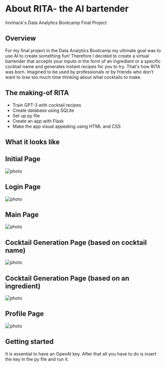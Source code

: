 # About RITA- the AI bartender
Ironhack's Data Analytics Bootcamp Final Project

## Overview
For my final project in the Data Analytics Bootcamp my ultimate goal was to use AI to create something fun!
Therefore I decided to create a virtual bartender that accepts your inputs in the form of an ingredient or a specific cocktail name and generates instant recipes for you to try. 
That's how RITA was born. Imagined to be used by professionals or by friends who don't want to lose too much time thinking about what cocktails to make.

## The making-of RITA
- Train GPT-3 with cocktail recipes
- Create database using SQLite
- Set up py file
- Create an app with Flask
- Make the app visual appealing using HTML and CSS

## What it looks like
## Initial Page
![photo](https://github.com/joanarnogueira/RITA_AI_bartender/blob/main/RITA_usability/initial_page.png)

## Login Page
![photo](https://github.com/joanarnogueira/RITA_AI_bartender/blob/main/RITA_usability/login_page.png)

## Main Page
![photo](https://github.com/joanarnogueira/RITA_AI_bartender/blob/main/RITA_usability/main_page.png)

## Cocktail Generation Page (based on cocktail name)
![photo](https://github.com/joanarnogueira/RITA_AI_bartender/blob/main/RITA_usability/cocktail_page.png)

## Cocktail Generation Page (based on an ingredient)
![photo](https://github.com/joanarnogueira/RITA_AI_bartender/blob/main/RITA_usability/ingredient_page.png)

## Profile Page
![photo](https://github.com/joanarnogueira/RITA_AI_bartender/blob/main/RITA_usability/profile_page.png)

## Getting started
It is essential to have an OpenAI key. 
After that all you have to do is insert the key in the py file and run it.
